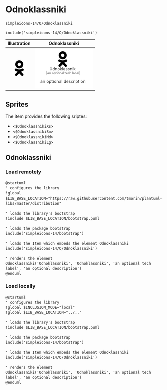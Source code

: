 # Odnoklassniki


```text
simpleicons-14/O/Odnoklassniki
```

```text
include('simpleicons-14/O/Odnoklassniki')
```



| Illustration | Odnoklassniki |
| :---: | :---: |
| ![illustration for Illustration](../../simpleicons-14/O/Odnoklassniki.png) | ![illustration for Odnoklassniki](../../simpleicons-14/O/Odnoklassniki.Local.png) |



## Sprites
The item provides the following sriptes:

- `<$OdnoklassnikiXs>`
- `<$OdnoklassnikiSm>`
- `<$OdnoklassnikiMd>`
- `<$OdnoklassnikiLg>`





## Odnoklassniki

### Load remotely
```plantuml
@startuml
' configures the library
!global $LIB_BASE_LOCATION="https://raw.githubusercontent.com/tmorin/plantuml-libs/master/distribution"

' loads the library's bootstrap
!include $LIB_BASE_LOCATION/bootstrap.puml

' loads the package bootstrap
include('simpleicons-14/bootstrap')

' loads the Item which embeds the element Odnoklassniki
include('simpleicons-14/O/Odnoklassniki')

' renders the element
Odnoklassniki('Odnoklassniki', 'Odnoklassniki', 'an optional tech label', 'an optional description')
@enduml
```

### Load locally
```plantuml
@startuml
' configures the library
!global $INCLUSION_MODE="local"
!global $LIB_BASE_LOCATION="../.."

' loads the library's bootstrap
!include $LIB_BASE_LOCATION/bootstrap.puml

' loads the package bootstrap
include('simpleicons-14/bootstrap')

' loads the Item which embeds the element Odnoklassniki
include('simpleicons-14/O/Odnoklassniki')

' renders the element
Odnoklassniki('Odnoklassniki', 'Odnoklassniki', 'an optional tech label', 'an optional description')
@enduml
```


